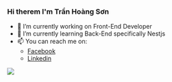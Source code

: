 ### Hi therem I'm Trần Hoàng Sơn
- 🔭 I’m currently working on Front-End Developer
- 🌱 I’m currently learning Back-End specifically Nestjs
- 📫 You can reach me on: 
  + [Facebook](https://www.facebook.com/HoangSon2402/)
  + [Linkedin](https://www.linkedin.com/in/s%C6%A1n-tr%E1%BA%A7n-69279a223/)
 
 <img src="https://github-readme-stats.vercel.app/api?username=master2k0&&show_icons=true&title_color=ffffff&icon_color=bb2acf&text_color=daf7dc&bg_color=151515">
<!--
**Master2k0/Master2k0** is a ✨ _special_ ✨ repository because its `README.md` (this file) appears on your GitHub profile.

Here are some ideas to get you started:

- 🔭 I’m currently working on ...
- 🌱 I’m currently learning ...
- 👯 I’m looking to collaborate on ...
- 🤔 I’m looking for help with ...
- 💬 Ask me about ...
- 📫 How to reach me: ...
- 😄 Pronouns: ...
- ⚡ Fun fact: ...
-->

